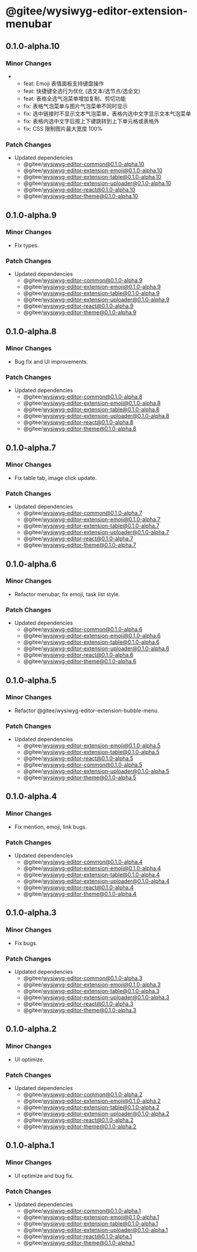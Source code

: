 # @gitee/wysiwyg-editor-extension-menubar

## 0.1.0-alpha.10

### Minor Changes

- - feat: Emoji 表情面板支持键盘操作
  - feat: 快捷键全选行为优化 (选文本/选节点/选全文)
  - feat: 表格全选气泡菜单增加复制、剪切功能
  - fix: 表格气泡菜单与图片气泡菜单不同时显示
  - fix: 选中链接时不显示文本气泡菜单，表格内选中文字显示文本气泡菜单
  - fix: 表格内选中文字后按上下键跳转到上下单元格或表格外
  - fix: CSS 限制图片最大宽度 100%

### Patch Changes

- Updated dependencies
  - @gitee/wysiwyg-editor-common@0.1.0-alpha.10
  - @gitee/wysiwyg-editor-extension-emoji@0.1.0-alpha.10
  - @gitee/wysiwyg-editor-extension-table@0.1.0-alpha.10
  - @gitee/wysiwyg-editor-extension-uploader@0.1.0-alpha.10
  - @gitee/wysiwyg-editor-react@0.1.0-alpha.10
  - @gitee/wysiwyg-editor-theme@0.1.0-alpha.10

## 0.1.0-alpha.9

### Minor Changes

- Fix types.

### Patch Changes

- Updated dependencies
  - @gitee/wysiwyg-editor-common@0.1.0-alpha.9
  - @gitee/wysiwyg-editor-extension-emoji@0.1.0-alpha.9
  - @gitee/wysiwyg-editor-extension-table@0.1.0-alpha.9
  - @gitee/wysiwyg-editor-extension-uploader@0.1.0-alpha.9
  - @gitee/wysiwyg-editor-react@0.1.0-alpha.9
  - @gitee/wysiwyg-editor-theme@0.1.0-alpha.9

## 0.1.0-alpha.8

### Minor Changes

- Bug fix and UI improvements.

### Patch Changes

- Updated dependencies
  - @gitee/wysiwyg-editor-common@0.1.0-alpha.8
  - @gitee/wysiwyg-editor-extension-emoji@0.1.0-alpha.8
  - @gitee/wysiwyg-editor-extension-table@0.1.0-alpha.8
  - @gitee/wysiwyg-editor-extension-uploader@0.1.0-alpha.8
  - @gitee/wysiwyg-editor-react@0.1.0-alpha.8
  - @gitee/wysiwyg-editor-theme@0.1.0-alpha.8

## 0.1.0-alpha.7

### Minor Changes

- Fix table tab, image click update.

### Patch Changes

- Updated dependencies
  - @gitee/wysiwyg-editor-common@0.1.0-alpha.7
  - @gitee/wysiwyg-editor-extension-emoji@0.1.0-alpha.7
  - @gitee/wysiwyg-editor-extension-table@0.1.0-alpha.7
  - @gitee/wysiwyg-editor-extension-uploader@0.1.0-alpha.7
  - @gitee/wysiwyg-editor-react@0.1.0-alpha.7
  - @gitee/wysiwyg-editor-theme@0.1.0-alpha.7

## 0.1.0-alpha.6

### Minor Changes

- Refactor menubar, fix emoji, task list style.

### Patch Changes

- Updated dependencies
  - @gitee/wysiwyg-editor-common@0.1.0-alpha.6
  - @gitee/wysiwyg-editor-extension-emoji@0.1.0-alpha.6
  - @gitee/wysiwyg-editor-extension-table@0.1.0-alpha.6
  - @gitee/wysiwyg-editor-extension-uploader@0.1.0-alpha.6
  - @gitee/wysiwyg-editor-react@0.1.0-alpha.6
  - @gitee/wysiwyg-editor-theme@0.1.0-alpha.6

## 0.1.0-alpha.5

### Minor Changes

- Refactor @gitee/wysiwyg-editor-extension-bubble-menu.

### Patch Changes

- Updated dependencies
  - @gitee/wysiwyg-editor-extension-emoji@0.1.0-alpha.5
  - @gitee/wysiwyg-editor-extension-table@0.1.0-alpha.5
  - @gitee/wysiwyg-editor-react@0.1.0-alpha.5
  - @gitee/wysiwyg-editor-common@0.1.0-alpha.5
  - @gitee/wysiwyg-editor-extension-uploader@0.1.0-alpha.5
  - @gitee/wysiwyg-editor-theme@0.1.0-alpha.5

## 0.1.0-alpha.4

### Minor Changes

- Fix mention, emoji, link bugs.

### Patch Changes

- Updated dependencies
  - @gitee/wysiwyg-editor-common@0.1.0-alpha.4
  - @gitee/wysiwyg-editor-extension-emoji@0.1.0-alpha.4
  - @gitee/wysiwyg-editor-extension-table@0.1.0-alpha.4
  - @gitee/wysiwyg-editor-extension-uploader@0.1.0-alpha.4
  - @gitee/wysiwyg-editor-react@0.1.0-alpha.4
  - @gitee/wysiwyg-editor-theme@0.1.0-alpha.4

## 0.1.0-alpha.3

### Minor Changes

- Fix bugs.

### Patch Changes

- Updated dependencies
  - @gitee/wysiwyg-editor-common@0.1.0-alpha.3
  - @gitee/wysiwyg-editor-extension-emoji@0.1.0-alpha.3
  - @gitee/wysiwyg-editor-extension-table@0.1.0-alpha.3
  - @gitee/wysiwyg-editor-extension-uploader@0.1.0-alpha.3
  - @gitee/wysiwyg-editor-react@0.1.0-alpha.3
  - @gitee/wysiwyg-editor-theme@0.1.0-alpha.3

## 0.1.0-alpha.2

### Minor Changes

- UI optimize.

### Patch Changes

- Updated dependencies
  - @gitee/wysiwyg-editor-common@0.1.0-alpha.2
  - @gitee/wysiwyg-editor-extension-emoji@0.1.0-alpha.2
  - @gitee/wysiwyg-editor-extension-table@0.1.0-alpha.2
  - @gitee/wysiwyg-editor-extension-uploader@0.1.0-alpha.2
  - @gitee/wysiwyg-editor-react@0.1.0-alpha.2
  - @gitee/wysiwyg-editor-theme@0.1.0-alpha.2

## 0.1.0-alpha.1

### Minor Changes

- UI optimize and bug fix.

### Patch Changes

- Updated dependencies
  - @gitee/wysiwyg-editor-common@0.1.0-alpha.1
  - @gitee/wysiwyg-editor-extension-emoji@0.1.0-alpha.1
  - @gitee/wysiwyg-editor-extension-table@0.1.0-alpha.1
  - @gitee/wysiwyg-editor-extension-uploader@0.1.0-alpha.1
  - @gitee/wysiwyg-editor-react@0.1.0-alpha.1
  - @gitee/wysiwyg-editor-theme@0.1.0-alpha.1
